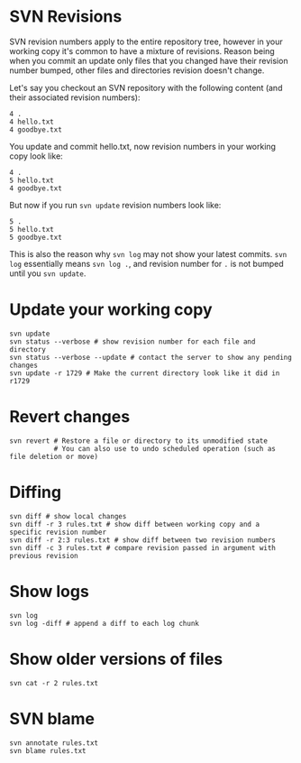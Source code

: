 # SVN Revisions
SVN revision numbers apply to the entire repository tree, however in your working copy it's common to have a mixture of revisions. Reason being when you commit an update only files that you changed have their revision number bumped, other files and directories revision doesn't change.

Let's say you checkout an SVN repository with the following content (and their associated revision numbers):
```
4 .
4 hello.txt
4 goodbye.txt
```

You update and commit hello.txt, now revision numbers in your working copy look like:
```
4 .
5 hello.txt
4 goodbye.txt
```

But now if you run `svn update` revision numbers look like:
```
5 .
5 hello.txt
5 goodbye.txt
```

This is also the reason why `svn log` may not show your latest commits. `svn log` essentially means `svn log .`, and revision number for `.` is not bumped until you `svn update`.

# Update your working copy
```
svn update
svn status --verbose # show revision number for each file and directory
svn status --verbose --update # contact the server to show any pending changes
svn update -r 1729 # Make the current directory look like it did in r1729
```

# Revert changes
```
svn revert # Restore a file or directory to its unmodified state
           # You can also use to undo scheduled operation (such as file deletion or move)
```

# Diffing
```
svn diff # show local changes
svn diff -r 3 rules.txt # show diff between working copy and a specific revision number
svn diff -r 2:3 rules.txt # show diff between two revision numbers
svn diff -c 3 rules.txt # compare revision passed in argument with previous revision
```

# Show logs
```
svn log
svn log -diff # append a diff to each log chunk
```

# Show older versions of files
```
svn cat -r 2 rules.txt
```

# SVN blame
```
svn annotate rules.txt
svn blame rules.txt
```
